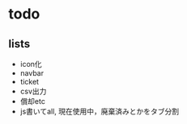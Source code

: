 # todo

## lists
  - icon化
  - navbar
  - ticket
  - csv出力
  - 償却etc
  - js書いてall, 現在使用中，廃棄済みとかをタブ分割
  